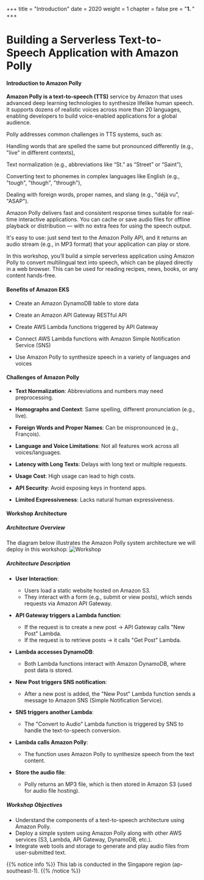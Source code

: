 +++
title = "Introduction"
date = 2020
weight = 1
chapter = false
pre = "<b>1. </b>"
+++

#  Building a Serverless Text-to-Speech Application with Amazon Polly

#### Introduction to Amazon Polly

**Amazon Polly is a text-to-speech (TTS)** service by Amazon that uses advanced deep learning technologies to synthesize lifelike human speech. It supports dozens of realistic voices across more than 20 languages, enabling developers to build voice-enabled applications for a global audience.

Polly addresses common challenges in TTS systems, such as:

Handling words that are spelled the same but pronounced differently (e.g., "live" in different contexts),

Text normalization (e.g., abbreviations like “St.” as “Street” or “Saint”),

Converting text to phonemes in complex languages like English (e.g., "tough", "though", "through"),

Dealing with foreign words, proper names, and slang (e.g., "déjà vu", "ASAP").

Amazon Polly delivers fast and consistent response times suitable for real-time interactive applications. You can cache or save audio files for offline playback or distribution — with no extra fees for using the speech output.

It's easy to use: just send text to the Amazon Polly API, and it returns an audio stream (e.g., in MP3 format) that your application can play or store.

In this workshop, you’ll build a simple serverless application using Amazon Polly to convert multilingual text into speech, which can be played directly in a web browser. This can be used for reading recipes, news, books, or any content hands-free.

#### Benefits of Amazon EKS

- Create an Amazon DynamoDB table to store data

- Create an Amazon API Gateway RESTful API

- Create AWS Lambda functions triggered by API Gateway

- Connect AWS Lambda functions with Amazon Simple Notification Service (SNS)

- Use Amazon Polly to synthesize speech in a variety of languages and voices

#### Challenges of Amazon Polly

- **Text Normalization**: Abbreviations and numbers may need preprocessing.

- **Homographs and Context**: Same spelling, different pronunciation (e.g., live).

- **Foreign Words and Proper Names**: Can be mispronounced (e.g., François).

- **Language and Voice Limitations**: Not all features work across all voices/languages.

- **Latency with Long Texts**: Delays with long text or multiple requests.

- **Usage Cost**: High usage can lead to high costs.

- **API Security**: Avoid exposing keys in frontend apps.

- **Limited Expressiveness**: Lacks natural human expressiveness.



#### Workshop Architecture

##### Architecture Overview

The diagram below illustrates the Amazon Polly system architecture we will deploy in this workshop:
![Workshop](../images/Anhworkshop.png)

##### Architecture Description

- **User Interaction**:

  - Users load a static website hosted on Amazon S3.
  - They interact with a form (e.g., submit or view posts), which sends requests via Amazon API Gateway.

- **API Gateway triggers a Lambda function**:

  - If the request is to create a new post → API Gateway calls "New Post" Lambda.
  - If the request is to retrieve posts → it calls "Get Post" Lambda.


- **Lambda accesses DynamoDB**:

  - Both Lambda functions interact with Amazon DynamoDB, where post data is stored.


- **New Post triggers SNS notification**:

  - After a new post is added, the "New Post" Lambda function sends a message to Amazon SNS (Simple Notification Service).

- **SNS triggers another Lambda**:

  - The "Convert to Audio" Lambda function is triggered by SNS to handle the text-to-speech conversion.

- **Lambda calls Amazon Polly**:

  - The function uses Amazon Polly to synthesize speech from the text content.


- **Store the audio file**:

  - Polly returns an MP3 file, which is then stored in Amazon S3 (used for audio file hosting).



##### Workshop Objectives

- Understand the components of a text-to-speech architecture using Amazon Polly.
- Deploy a simple system using Amazon Polly along with other AWS services (S3, Lambda, API Gateway, DynamoDB, etc.).
- Integrate web tools and storage to generate and play audio files from user-submitted text.

{{% notice info %}}
This lab is conducted in the Singapore region (ap-southeast-1).
{{% /notice %}}
